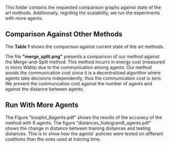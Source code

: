 This folder contains the requested comparison graphs against state of the art methods. 
Additionally, regrding the scalability, we run the experiments with more agents.

## Comparison Against Other Methods
The **Table 1** shows the comparison against current state of the art methods.

The file **"merge_split.png"** presents a comparison of our method against the Merge-and-Split method. This method incurrs in energy cost (measured in micro Watts) due to the communication among agents. Our method avoids the communication cost since it is a decentralized algorithm where agents take decisions independently, thus the communication cost is zero. We present the communcation cost against the number of agents and against the distance between agents.

## Run With More Agents
The Figure "boxplot_8agents.pdf" shows the results of the accuracy of the method with 8 agents. 
The figure "distances_histogram8_agents.pdf" shows the change in distance between training distances and testing distances. This is to show how the agents' policies were tested on different coalitions than the ones used at training time.

